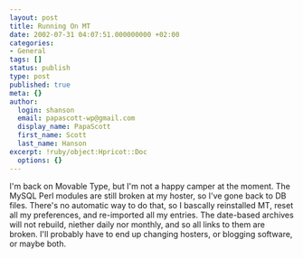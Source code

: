```yaml
---
layout: post
title: Running On MT
date: 2002-07-31 04:07:51.000000000 +02:00
categories:
- General
tags: []
status: publish
type: post
published: true
meta: {}
author:
  login: shanson
  email: papascott-wp@gmail.com
  display_name: PapaScott
  first_name: Scott
  last_name: Hanson
excerpt: !ruby/object:Hpricot::Doc
  options: {}
---
```

<p>I'm back on Movable Type, but I'm not a happy camper at the moment. The MySQL Perl modules are still broken at my hoster, so I've gone back to DB files. There's no automatic way to do that, so I bascally reinstalled MT, reset all my preferences, and re-imported all my entries. The date-based archives will not rebuild, niether daily nor monthly, and so all links to them are broken. I'll probably have to end up changing hosters, or blogging software, or maybe both.</p>
